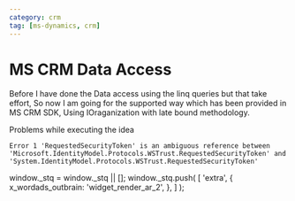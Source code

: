 ```yaml
---
category: crm
tag: [ms-dynamics, crm]
---
```


# MS CRM Data Access


Before I have done the Data access using the linq queries but that take effort, So now I am going for the supported way which has been provided in MS CRM SDK, Using IOraganization with late bound methodology.


Problems while executing the idea  

 `Error 1 'RequestedSecurityToken' is an ambiguous reference between 'Microsoft.IdentityModel.Protocols.WSTrust.RequestedSecurityToken' and 'System.IdentityModel.Protocols.WSTrust.RequestedSecurityToken'`




 window.\_stq = window.\_stq || [];
 window.\_stq.push( [ 'extra', { x\_wordads\_outbrain: 'widget\_render\_ar\_2', }, ] );
  